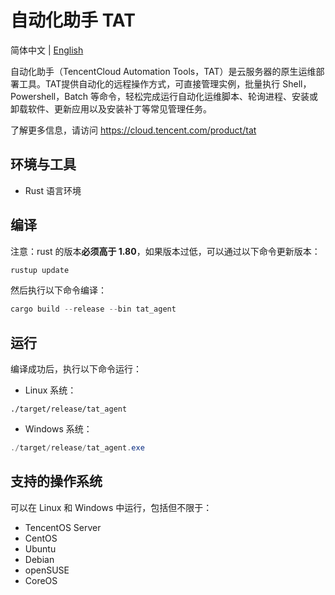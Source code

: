# 自动化助手 TAT

简体中文 | [English](./README.md)

自动化助手（TencentCloud Automation Tools，TAT）是云服务器的原生运维部署工具。TAT提供自动化的远程操作方式，可直接管理实例，批量执行 Shell，Powershell，Batch 等命令，轻松完成运行自动化运维脚本、轮询进程、安装或卸载软件、更新应用以及安装补丁等常见管理任务。

了解更多信息，请访问 <https://cloud.tencent.com/product/tat>

## 环境与工具

- Rust 语言环境

## 编译

注意：rust 的版本**必须高于 1.80**，如果版本过低，可以通过以下命令更新版本：

```powershell
rustup update
```

然后执行以下命令编译：

```powershell
cargo build --release --bin tat_agent
```

## 运行

编译成功后，执行以下命令运行：

- Linux 系统：

```shell
./target/release/tat_agent
```

- Windows 系统：

```powershell
./target/release/tat_agent.exe
```

## 支持的操作系统

可以在 Linux 和 Windows 中运行，包括但不限于：

- TencentOS Server
- CentOS
- Ubuntu
- Debian
- openSUSE
- CoreOS
